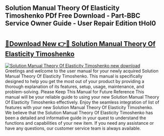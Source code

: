 ## Solution Manual Theory Of Elasticity Timoshenko PDf Free Download - Part-BBC Service Owner Guide - User Repair Edition tHol0

# <h2><a href="http://bc62943.oget.top/?id=Solution+Manual+Theory+Of+Elasticity+Timoshenko">🔗Download New 👉🔴 Solution Manual Theory Of Elasticity Timoshenko</a></h2>

[![Solution Manual Theory Of Elasticity Timoshenko new download](https://i.imgur.com/5g1atiW.png)](http://bc62943.oget.top/?id=Solution+Manual+Theory+Of+Elasticity+Timoshenko)
Greetings and welcome to the user manual for your newly acquired Solution Manual Theory Of Elasticity Timoshenko. This manual is specifically designed to help you get the most out of your product by providing a thorough explanation of its features, setup, usage, maintenance, and problem-solving. Please Keep This Manual for Future Reference This manual will be your reliable guide to using your new Solution Manual Theory Of Elasticity Timoshenko effectively. Enjoy the seamless integration of list of features with your new Solution Manual Theory Of Elasticity Timoshenko. We believe that the Solution Manual Theory Of Elasticity Timoshenko has been a detailed and informative guide in your quest to understand the functions and capabilities of your new item. If you need any assistance or have any questions, our customer service team is always available.
